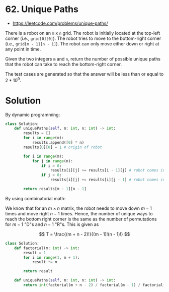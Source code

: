 # 62. Unique Paths

-   https://leetcode.com/problems/unique-paths/

There is a robot on an `m` x `n` grid. The robot is initially located at the top-left corner (i.e., `grid[0][0]`). The robot tries to move to the bottom-right corner (i.e., `grid[m - 1][n - 1]`). The robot can only move either down or right at any point in time.

Given the two integers `m` and `n`, return the number of possible unique paths that the robot can take to reach the bottom-right corner.

The test cases are generated so that the answer will be less than or equal to $2 * 10^9$.

# Solution

By dynamic programming:

```python
class Solution:
    def uniquePaths(self, m: int, n: int) -> int:
        results = []
        for i in range(m):
            results.append([0] * n)
        results[0][0] = 1 # origin of robot

        for i in range(m):
            for j in range(n):
                if i > 0:
                    results[i][j] += results[i - 1][j] # robot comes in from the top
                if j > 0:
                    results[i][j] += results[i][j - 1] # robot comes in from the left

        return results[m - 1][n - 1]
```

By using combinatorial math:

We know that for an $m \times n$ matrix, the robot needs to move down $m - 1$ times and move right $n - 1$ times. Hence, the number of unique ways to reach the bottom right corner is the same as the number of permutations for $m-1$ "D"s and $n-1$ "R"s. This is given as

$$
T = \frac{(m + n - 2)!}{(m - 1)!(n - 1)!}
$$

```python
class Solution:
    def factorial(m: int) -> int:
        result = 1
        for i in range(1, m + 1):
            result *= m

        return result

    def uniquePaths(self, m: int, n: int) -> int:
        return int(factorial(m + n - 2) / factorial(m - 1) / factorial(n - 1))
```
